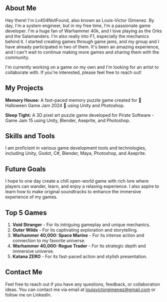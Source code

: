 
## About Me

Hey there! I'm Lv404NotFound, also known as Louis-Victor Gimenez. By day, I'm a system engineer, but in my free time, I'm a passionate game developer. I'm a huge fan of Warhammer 40k, and I love playing as the Orks and the Salamanders. I'm also really into F1, especially the mechanics behind it. I started creating games through game jams, and my group and I have already participated in two of them. It's been an amazing experience, and I can't wait to continue making more games and sharing them with the community.

I'm currently working on a game on my own and I'm looking for an artist to collaborate with. If you're interested, please feel free to reach out!

## My Projects

**Memory House:** A fast-paced memory puzzle game created for 🎃 Halloween Game Jam 2024 🎃 using Unity and Photoshop.

**Sleep Tight:** A 3D pixel art puzzle game developed for Pirate Software - Game Jam 15 using Unity, Blender, Aseprite, and Photoshop.

## Skills and Tools

I am proficient in various game development tools and technologies, including Unity, Godot, C#, Blender, Maya, Photoshop, and Aseprite.

## Future Goals

I hope to one day create a chill open-world game with rich lore where players can wander, learn, and enjoy a relaxing experience. I also aspire to learn how to make original soundtracks to enhance the immersive experience of my games.

## Top 5 Games

1. **Void Stranger** - For its intriguing gameplay and unique mechanics.
2. **Outer Wilds** - For its captivating exploration and storytelling.
3. **Warhammer 40,000: Space Marine** - For its intense action and connection to my favorite universe.
4. **Warhammer 40,000: Rogue Trader** - For its strategic depth and immersive universe.
5. **Katana ZERO** - For its fast-paced action and stylish presentation.

## Contact Me

Feel free to reach out if you have any questions, feedback, or collaboration ideas. You can contact me via email at louisvictorgimenez@gmail.com or follow me on LinkedIn.
